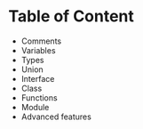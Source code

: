 # Table of Content

- Comments
- Variables
- Types
- Union
- Interface
- Class
- Functions
- Module
- Advanced features
